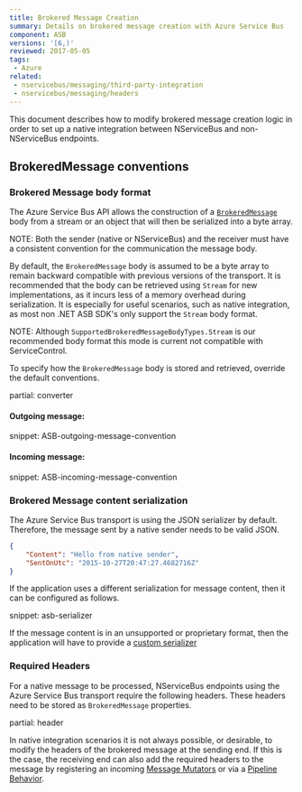 ```yaml
---
title: Brokered Message Creation
summary: Details on brokered message creation with Azure Service Bus
component: ASB
versions: '[6,)'
reviewed: 2017-05-05
tags:
 - Azure
related:
 - nservicebus/messaging/third-party-integration
 - nservicebus/messaging/headers
---
```


This document describes how to modify brokered message creation logic in order to set up a native integration between NServiceBus and non-NServiceBus endpoints.


## BrokeredMessage conventions


### Brokered Message body format

The Azure Service Bus API allows the construction of a [`BrokeredMessage`](https://docs.microsoft.com/en-us/dotnet/api/microsoft.servicebus.messaging.brokeredmessage) body from a stream or an object that will then be serialized into a byte array.

NOTE: Both the sender (native or NServiceBus) and the receiver must have a consistent convention for the communication the message body.

By default, the `BrokeredMessage` body is assumed to be a byte array to remain backward compatible with previous versions of the transport. It is recommended that the body can be retrieved using `Stream` for new implementations, as it incurs less of a memory overhead during serialization. It is especially for useful scenarios, such as native integration, as most non .NET ASB SDK's only support the `Stream` body format.

NOTE: Although `SupportedBrokeredMessageBodyTypes.Stream` is our recommended body format this mode is current not compatible with ServiceControl.

To specify how the `BrokeredMessage` body is stored and retrieved, override the default conventions.

partial: converter


#### Outgoing message:

snippet: ASB-outgoing-message-convention


#### Incoming message:

snippet: ASB-incoming-message-convention


### Brokered Message content serialization

The Azure Service Bus transport is using the JSON serializer by default. Therefore, the message sent by a native sender needs to be valid JSON.

```json
{
    "Content": "Hello from native sender",
    "SentOnUtc": "2015-10-27T20:47:27.4682716Z" 
}
```

If the application uses a different serialization for message content, then it can be configured as follows.

snippet: asb-serializer

If the message content is in an unsupported or proprietary format, then the application will have to provide a [custom serializer](/nservicebus/serialization/custom-serializer.md)


### Required Headers

For a native message to be processed, NServiceBus endpoints using the Azure Service Bus transport require the following headers. These headers need to be stored as `BrokeredMessage` properties.

partial: header

In native integration scenarios it is not always possible, or desirable, to modify the headers of the brokered message at the sending end. If this is the case, the receiving end can also add the required headers to the message by registering an incoming [Message Mutators](/nservicebus/pipeline/message-mutators.md) or via a [Pipeline Behavior](/nservicebus/pipeline/manipulate-with-behaviors.md).
